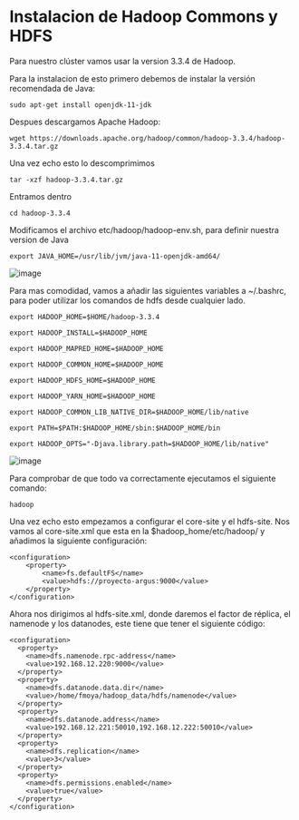 # Instalacion de Hadoop Commons y HDFS

Para nuestro clúster vamos usar la version 3.3.4 de Hadoop.

Para la instalacion de esto primero debemos de instalar la versión recomendada de Java:

```sudo apt-get install openjdk-11-jdk ```


Despues descargamos Apache Hadoop:

```wget https://downloads.apache.org/hadoop/common/hadoop-3.3.4/hadoop-3.3.4.tar.gz```

Una vez echo esto lo descomprimimos

```tar -xzf hadoop-3.3.4.tar.gz```

Entramos dentro 

```cd hadoop-3.3.4```

Modificamos el archivo etc/hadoop/hadoop-env.sh, para definir nuestra version de Java

```export JAVA_HOME=/usr/lib/jvm/java-11-openjdk-amd64/```

![image](https://user-images.githubusercontent.com/123466051/233122306-dfbf5530-102a-4da0-ab20-396adf2475f7.png)


Para mas comodidad, vamos a añadir las siguientes variables a ~/.bashrc, para poder utilizar los comandos de hdfs desde cualquier lado.

```
export HADOOP_HOME=$HOME/hadoop-3.3.4 

export HADOOP_INSTALL=$HADOOP_HOME 

export HADOOP_MAPRED_HOME=$HADOOP_HOME 

export HADOOP_COMMON_HOME=$HADOOP_HOME 

export HADOOP_HDFS_HOME=$HADOOP_HOME 

export HADOOP_YARN_HOME=$HADOOP_HOME 

export HADOOP_COMMON_LIB_NATIVE_DIR=$HADOOP_HOME/lib/native 

export PATH=$PATH:$HADOOP_HOME/sbin:$HADOOP_HOME/bin 

export HADOOP_OPTS="-Djava.library.path=$HADOOP_HOME/lib/native"
```

![image](https://user-images.githubusercontent.com/123466051/233123499-78299819-da75-406b-88ed-7bce27ce25b8.png)

Para comprobar de que todo va correctamente ejecutamos el siguiente comando:

``` hadoop ```


Una vez echo esto empezamos a configurar el core-site y el hdfs-site.
Nos vamos al core-site.xml que esta en la $hadoop_home/etc/hadoop/ y añadimos la siguiente configuración:

```
<configuration>
    <property>
        <name>fs.defaultFS</name>
        <value>hdfs://proyecto-argus:9000</value>
    </property>
</configuration>
```

Ahora nos dirigimos al hdfs-site.xml, donde daremos el factor de réplica, el namenode y los datanodes, este tiene que tener el siguiente código:

```
<configuration>
  <property>
    <name>dfs.namenode.rpc-address</name>
    <value>192.168.12.220:9000</value>
  </property>
  <property>
    <name>dfs.datanode.data.dir</name>
    <value>/home/fmoya/hadoop_data/hdfs/namenode</value>
  </property>
  <property>
    <name>dfs.datanode.address</name>
    <value>192.168.12.221:50010,192.168.12.222:50010</value>
  </property>
  <property>
    <name>dfs.replication</name>
    <value>3</value>
  </property>
  <property>
    <name>dfs.permissions.enabled</name>
    <value>true</value>
  </property>
</configuration>
```




